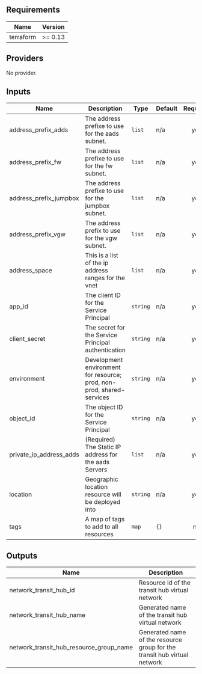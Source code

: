 ## Requirements

| Name | Version |
|------|---------|
| terraform | >= 0.13 |

## Providers

No provider.

## Inputs

| Name | Description | Type | Default | Required |
|------|-------------|------|---------|:--------:|
| address\_prefix\_adds | The address prefixe to use for the aads subnet. | `list` | n/a | yes |
| address\_prefix\_fw | The address prefixe to use for the fw subnet. | `list` | n/a | yes |
| address\_prefix\_jumpbox | The address prefixe to use for the jumpbox subnet. | `list` | n/a | yes |
| address\_prefix\_vgw | The address prefix to use for the vgw subnet. | `list` | n/a | yes |
| address\_space | This is a list of the ip address ranges for the vnet | `list` | n/a | yes |
| app\_id | The client ID for the Service Principal | `string` | n/a | yes |
| client\_secret | The secret for the Service Principal authentication | `string` | n/a | yes |
| environment | Development environment for resource; prod, non-prod, shared-services | `string` | n/a | yes |
| object\_id | The object ID for the Service Principal | `string` | n/a | yes |
| private\_ip\_address\_adds | (Required) The Static IP address for the aads Servers | `list` | n/a | yes |
| location | Geographic location resource will be deployed into | `string` | n/a | yes |
| tags | A map of tags to add to all resources | `map` | `{}` | no |

## Outputs

| Name | Description |
|------|-------------|
| network\_transit\_hub\_id | Resource id of the transit hub virtual network |
| network\_transit\_hub\_name | Generated name of the transit hub virtual network |
| network\_transit\_hub\_resource\_group\_name | Generated name of the resource group for the transit hub virtual network |

